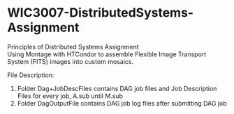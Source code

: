 # WIC3007-DistributedSystems-Assignment

Principles of Distributed Systems Assignment  
Using Montage with HTCondor to assemble Flexible Image Transport System (FITS) images into custom mosaics.

File Description:
1. Folder Dag+JobDescFiles contains DAG job files and Job Description Files for every job, A.sub until M.sub
2. Folder DagOutputFile contains DAG job log files after submitting DAG job
